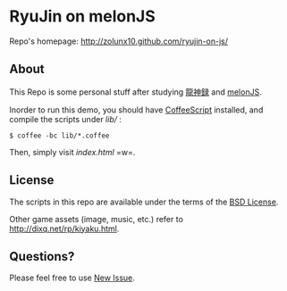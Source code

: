 RyuJin on melonJS
====

Repo's homepage: <http://zolunx10.github.com/ryujin-on-js/>

## About
This Repo is some personal stuff after studying [龍神録](http://dixq.net/rp/) and [melonJS](https://github.com/obiot/melonJS).   

Inorder to run this demo, you should have [CoffeeScript](http://coffeescript.org/) installed, and compile the scripts under *lib/* :
```
$ coffee -bc lib/*.coffee
```
Then, simply visit *index.html* =w=.

## License
The scripts in this repo are available under the terms of the [BSD License](LICENSE).

Other game assets (image, music, etc.) refer to <http://dixq.net/rp/kiyaku.html>.

## Questions?
Please feel free to use [New Issue](https://github.com/zolunx10/ryujin-on-js/issues/new).